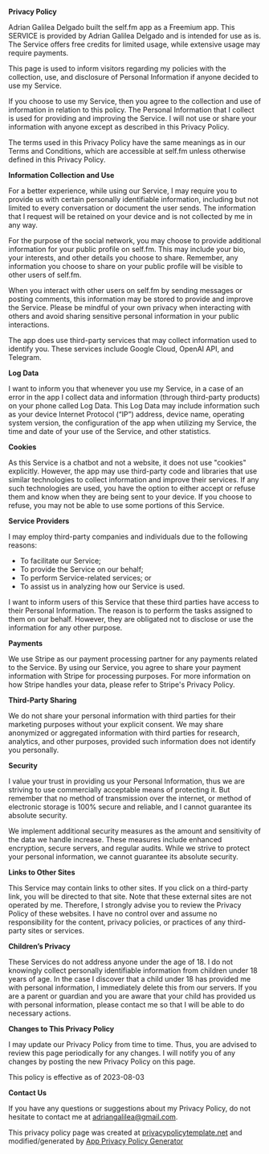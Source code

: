 **Privacy Policy**

Adrian Galilea Delgado built the self.fm app as a Freemium app. This SERVICE is provided by Adrian Galilea Delgado and is intended for use as is. The Service offers free credits for limited usage, while extensive usage may require payments.

This page is used to inform visitors regarding my policies with the collection, use, and disclosure of Personal Information if anyone decided to use my Service.

If you choose to use my Service, then you agree to the collection and use of information in relation to this policy. The Personal Information that I collect is used for providing and improving the Service. I will not use or share your information with anyone except as described in this Privacy Policy.

The terms used in this Privacy Policy have the same meanings as in our Terms and Conditions, which are accessible at self.fm unless otherwise defined in this Privacy Policy.

**Information Collection and Use**

For a better experience, while using our Service, I may require you to provide us with certain personally identifiable information, including but not limited to every conversation or document the user sends. The information that I request will be retained on your device and is not collected by me in any way.

For the purpose of the social network, you may choose to provide additional information for your public profile on self.fm. This may include your bio, your interests, and other details you choose to share. Remember, any information you choose to share on your public profile will be visible to other users of self.fm.

When you interact with other users on self.fm by sending messages or posting comments, this information may be stored to provide and improve the Service. Please be mindful of your own privacy when interacting with others and avoid sharing sensitive personal information in your public interactions.

The app does use third-party services that may collect information used to identify you. These services include Google Cloud, OpenAI API, and Telegram.

**Log Data**

I want to inform you that whenever you use my Service, in a case of an error in the app I collect data and information (through third-party products) on your phone called Log Data. This Log Data may include information such as your device Internet Protocol (“IP”) address, device name, operating system version, the configuration of the app when utilizing my Service, the time and date of your use of the Service, and other statistics.

**Cookies**

As this Service is a chatbot and not a website, it does not use "cookies" explicitly. However, the app may use third-party code and libraries that use similar technologies to collect information and improve their services. If any such technologies are used, you have the option to either accept or refuse them and know when they are being sent to your device. If you choose to refuse, you may not be able to use some portions of this Service.

**Service Providers**

I may employ third-party companies and individuals due to the following reasons:

*   To facilitate our Service;
*   To provide the Service on our behalf;
*   To perform Service-related services; or
*   To assist us in analyzing how our Service is used.

I want to inform users of this Service that these third parties have access to their Personal Information. The reason is to perform the tasks assigned to them on our behalf. However, they are obligated not to disclose or use the information for any other purpose.

**Payments**

We use Stripe as our payment processing partner for any payments related to the Service. By using our Service, you agree to share your payment information with Stripe for processing purposes. For more information on how Stripe handles your data, please refer to Stripe's Privacy Policy.

**Third-Party Sharing**

We do not share your personal information with third parties for their marketing purposes without your explicit consent. We may share anonymized or aggregated information with third parties for research, analytics, and other purposes, provided such information does not identify you personally.

**Security**

I value your trust in providing us your Personal Information, thus we are striving to use commercially acceptable means of protecting it. But remember that no method of transmission over the internet, or method of electronic storage is 100% secure and reliable, and I cannot guarantee its absolute security.

We implement additional security measures as the amount and sensitivity of the data we handle increase. These measures include enhanced encryption, secure servers, and regular audits. While we strive to protect your personal information, we cannot guarantee its absolute security.

**Links to Other Sites**

This Service may contain links to other sites. If you click on a third-party link, you will be directed to that site. Note that these external sites are not operated by me. Therefore, I strongly advise you to review the Privacy Policy of these websites. I have no control over and assume no responsibility for the content, privacy policies, or practices of any third-party sites or services.

**Children’s Privacy**

These Services do not address anyone under the age of 18. I do not knowingly collect personally identifiable information from children under 18 years of age. In the case I discover that a child under 18 has provided me with personal information, I immediately delete this from our servers. If you are a parent or guardian and you are aware that your child has provided us with personal information, please contact me so that I will be able to do necessary actions.

**Changes to This Privacy Policy**

I may update our Privacy Policy from time to time. Thus, you are advised to review this page periodically for any changes. I will notify you of any changes by posting the new Privacy Policy on this page.

This policy is effective as of 2023-08-03

**Contact Us**

If you have any questions or suggestions about my Privacy Policy, do not hesitate to contact me at adriangalilea@gmail.com.

This privacy policy page was created at [privacypolicytemplate.net](https://privacypolicytemplate.net) and modified/generated by [App Privacy Policy Generator](https://app-privacy-policy-generator.nisrulz.com/)
